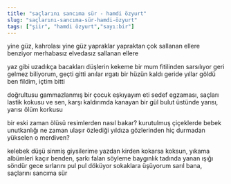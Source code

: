 ```yaml
---
title: "saçlarını sancıma sür - hamdi özyurt"
slug: "saçlarını-sancıma-sür-hamdi-özyurt"
tags: ["şiir", "hamdi özyurt","sayı:bir"]
---
```


yine güz, kahrolası yine güz
yapraklar yapraktan çok
     sallanan ellere benziyor
merhabasız elvedasız sallanan ellere

yaz gibi uzadıkça bacakları düşlerin
     kekeme bir mum fitilinden sarsılıyor
geri gelmez biliyorum, geçti gitti
anılar ırgatı bir hüzün kaldı geride
yıllar göldü ben fildim, içtim bitti

doğrultusu gammazlanmış
     bir çocuk eşkıyayım
eti sedef egzaması, saçları lastik kokusu
ve sen, karşı kaldırımda kanayan bir gül
bulut üstünde yarısı, yarısı ölüm korkusu

bir eski zaman ölüsü resimlerden nasıl bakar?
kurutulmuş çiçeklerde bebek unutkanlığı
ne zaman ulaşır özlediği yıldıza
     gözlerinden hiç durmadan
          yükselen o merdiven?

kelebek düşü sinmiş giysilerime yazdan
kirden kokarsa koksun, yıkama
albümleri kaçır benden, şarkı falan söyleme
baygınlık tadında yanan ışığı söndür
gece sırlarını pul pul döküyor sokaklara
üşüyorum sarıl bana, saçlarını sancıma sür
